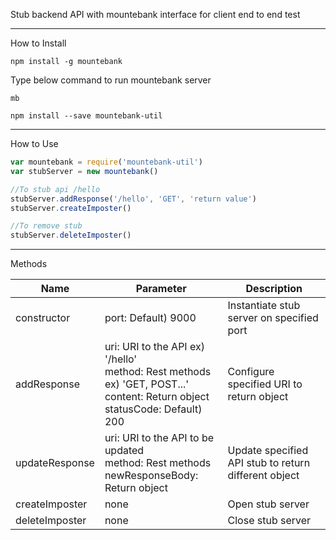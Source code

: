 Stub backend API with mountebank interface
for client end to end test

-----------------------------------------

How to Install

```
npm install -g mountebank
```

Type below command to run mountebank server
```
mb
```

```
npm install --save mountebank-util
```

---------------------------------------------

How to Use
```js
var mountebank = require('mountebank-util')
var stubServer = new mountebank()

//To stub api /hello
stubServer.addResponse('/hello', 'GET', 'return value')
stubServer.createImposter()

//To remove stub
stubServer.deleteImposter()
```

-----------------------------------------------

Methods

|Name|Parameter|Description|
|---|---|---|
|constructor|port: Default) 9000|Instantiate stub server on specified port|
|addResponse|uri: URI to the API ex) '/hello'<br>method: Rest methods ex) 'GET, POST...'<br>content: Return object<br>statusCode: Default) 200|Configure specified URI to return object|
|updateResponse|uri: URI to the API to be updated<br>method: Rest methods<br>newResponseBody: Return object|Update specified API stub to return different object|
|createImposter|none|Open stub server|
|deleteImposter|none|Close stub server|
